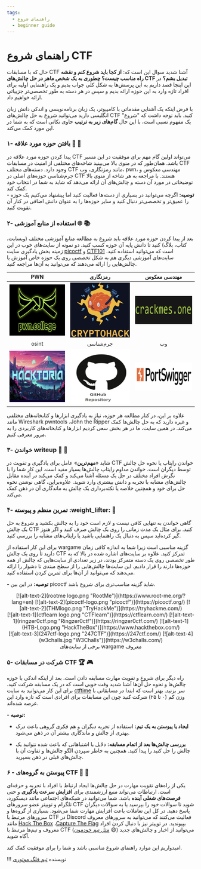 ```yaml
---
tags:
  - راهنمای شروع
  - beginner guide
---
```



#   راهنمای شروع CTF 
حال که با مسابقات CTF آشنا شدید سوال این است که: **از  کجا باید شروع کنم و نقشه راه مناسب چیست؟ چطوری به یک شخص ماهر در حل چالش‌های CTF تبدیل بشم؟** در این اینجا قصد داریم به این پرسش‌ها به شکل کلی جواب بدیم و یک راهنمایی اولیه برای افراد تازه وارد به این حوزه ارائه بدیم و سپس در هر دسته به طور تخصصی‌تر جزییاتی ارائه خواهیم داد.

با فرض اینکه یک آشنایی مقدماتی با کامپیوتر، یک زبان‌ برنامه‌نویسی و اندکی دانش زبان انگلیسی دارید می‌توانید شروع به حل چالش‌های CTF کنید. باید توجه داشت که "شروع" یک مفهوم نسبی است، با این حال **گام‌های زیر به ترتیب** حاوی نکاتی است که به شما در این مورد کمک می‌کند. 

###   ۱- یافتن حوزه مورد علاقه :star2: :dart:
 
 پیدا کردن حوزه مورد علاقه‌ در CTF می‌تواند اولین گام مهم برای موفقیت در این مسیر باشد. همان‌طور که در منوی بالا می‌بینید شاخه‌های مختلفی از امنیت در مسابقات  CTF  وجود دارد.
 دسته‌های مختلف CTF مانند رمزنگاری، وب، pwn، مهندسی معکوس و جرم‌شناسی حوزه‌های اصلی در CTF هستند.
با مراجعه به هر  شاخه از منوی بالا توضیحاتی در مورد آن دسته و چالش‌های آن ارائه می‌دهد که شاید به شما در انتخاب خود کمک کند.   
**- توصیه:** اگرچه می‌توانید در بسیاری از دسته‌ها فعالیت کنید اما پیشنهاد می‌کنیم یک حوزه را عمیق‌تر و تخصصی‌تر دنبال کنید و سایر حوزه‌ها را به عنوان دانش اضافی در کنار آن تقویت کنید.



###  ۲- استفاده از منابع آموزشی :globe_with_meridians: :books:
بعد از پیدا کردن حوزه مورد علاقه باید شروع به  مطالعه منابع آموزشی مختلف (وبسایت، کتاب، بلاگ) کنید تا دانش پایه آن حوزه کسب کنید. دو  نمونه از سایت‌های خوب در این زمینه بخش یادگیری سایت [picoctf](https://primer.picoctf.org/) و [CTF101](https://ctf101.org/) است که می‌توانید استفاده کنید. سایت‌های آموزشی دیگری هم به شکل تخصصی روی یک حوزه خاص آموزش یا چالش‌هایی را ارائه می‌دهند که می‌توانید به آن‌ها مراجعه کنید. 

<center>

| PWN  | رمزنگاری| مهندسی معکوس |
|:-------:|:-----------:|:-------:|
| [![alt-text-4](pwncollege.png "pwncollege")](https://pwn.college/)  | [![alt-text-3](cryptohack.png "Cryptohack")](https://cryptohack.org/)  | [![alt-text-4](crackmes.png "crackMe")](https://www.crackmes.one/)  |
|osint|جرم‌شناسی|وب|
| [![alt-text-4](hacktoria.png "hacktoria")](https://hacktoria.com/) | [![alt-text-4](forensic_repo.png "Repo")](https://github.com/frankwxu/digital-forensics-lab?tab=readme-ov-file)  | [![alt-text-4](portswigger.png "portswigger")](https://portswigger.net/) |

</center>



علاوه بر این، در کنار مطالعه هر حوزه، نیاز به یادگیری ابزارها و کتابخانه‌های مختلفی مانند Wireshark pwntools ،John the Ripper و غیره دارید که به حل چالش‌ها کمک می‌کند. در همین سایت، ما در هر بخش سعی کردیم ابزارها و کتابخانه‌های  کاربردی را به مرور معرفی کنیم.



### ۳- خواندن writeup :open_book: :memo:
شاید «**مهم‌ترین**» عامل برای یادگیری و تقویت در CTF خواندن رایتاپ یا نحوه حل چالش توسط دیگران است. خواندن مداوم رایتاپ چالش‌ها بسیار مفید است.
این کار شما را با نگرش‌ افراد مختلف در حل یک مسئله آشنا می‌کند و کمک می‌کند در آینده مقابل چالش‌های مشابه با تجربه و دانش بیشتری وارد شوید.
  علاوه‌براین، گاهی نوشتن نحوه حل برای خود و همچنین خلاصه یا نکته‌برداری یک چالش به ماندگاری آن در ذهن کمک می‌کند. 
### ۴- تمرین منظم و پیوسته :weight_lifter: :repeat:

گاهی خواندن به تنهایی کافی نیست و لازم است خود را به چالش بکشید و شروع به حل یک چالش CTF  کنید. برای مثال یک مدت زمانی را روی یک چالش صرف کنید و اگر هنوز گیر کرده‌اید سپس به دنبال یک راهنمایی باشید یا رایتاپ‌های مشابه را بررسی کنید.

برای این کار استفاده از wargame گزینه مناسبی است زیرا شما به اندازه کافی زمان دارید تا روی یک چالش CTF تمرکز کنید.  علاوه بر سایت‌های اشاره شده در بالا که به طور تخصصی روی یک دسته متمرکز بودند، در زیر تعدادی از سایت‌هایی که چالش از همه حوزه‌ها دارند را قرار دادیم. این سایت‌ها چالش‌هایی را از سطح مبتدی تا دشوار را ارائه می‌دهند که می‌توانید از آن‌ها برای تمرین کردن استفاده کنید.

**- توصیه:** در این بین  picoctf  شاید گزینه مناسب‌تری برای شروع باشد.

<center>
[![alt-text-2](rootme logo.png "RootMe")](https://www.root-me.org/?lang=en)
[![alt-text-2](picoctf-logo.png "picoctf")](https://picoctf.org/)
[![alt-text-2](THMlogo.png "TryHackMe")](https://tryhackme.com/)
</center>

<center>
[![alt-text-1](ctflearn logo.png "CTFlearn")](https://ctflearn.com/)
[![alt-text-1](ringzer0ctf.png "Ringzer0ctf")](https://ringzer0ctf.com/)
[![alt-text-1](HTB-Logo.png "HackTheBox")](https://www.hackthebox.com/)
</center>

<center>
[![alt-text-3](247ctf-logo.png "247CTF")](https://247ctf.com/) 
[![alt-text-4](w3challs.jpg "W3Challs")](https://w3challs.com/) 
<figcaption> برخی از سایت‌های wargame معروف</figcaption>
</center>

### ۵- شرکت در مسابقات CTF :trophy: :video_game:
راه دیگر  برای شروع و تقویت مهارت مسابقه دادن است. بعد از اینکه اندکی با حوزه چالش‌ها و نحوه حل آن‌ها آشنا شدید وقت خوبی است که در یک مسابقه شرکت کنید. برای این کار می‌توانید به سایت [ctftime](https://ctftime.org) سر بزنید. بهتر است که ابتدا در مسابقاتی با وزن کم (۰ تا ۲۵) شرکت کنید چون این مسابقات برای افرادی است که تازه وارد این عرصه شده‌اند. 

 **- توصیه:**

- **ایجاد یا پیوستن به یک تیم:**
استفاده از تجربه دیگران و
هم فکری گروهی باعث درک بهتری از چالش و ماندگاری بیشتر آن در ذهن می‌شود.

- **بررسی چالش‌ها بعد از اتمام مسابقه:** 
 دلایل یا اشتباهاتی که باعث شده نتوانید یک چالش را حل کنید را پیدا کنید. 
همچنین به خاطر سپردن الگو چالش‌ها و تفاوت آن با چالش‌های قبلی در ذهن بسپرید.


###  ۶ - پیوستن به گروه‌های  CTF :speech_balloon: :busts_in_silhouette:
یکی از راه‌های تقویت مهارت در حل چالش‌ها ایجاد ارتباط با افراد با تجربه و حرفه‌ای است. 
ارتباطات می‌تواند منبع ارزشمندی برای **افزایش سرعت یادگیری** و حتی **فرصت‌های شغلی آینده** باشد.
 شما می‌توانید در شبکه‌های اجتماعی مانند دیسکورد، تلگرام و توییتر عضو سرورهای CTF شوید تا سوالات خود را بپرسید یا به سوالات دیگران پاسخ دهید.  در کل این تعاملات باعث افزایش مهارت شما می‌شود.
بسیاری از گروه‌ها و سرورهای مرتبط با CTF در Discord فعالیت می‌کنند که می‌توانید به سرورهای معروف مانند  [Hack The Box](https://discord.gg/hackthebox) ،[Capture The Flag](https://discord.gg/S2rHpTpv) بپیوندید. در توییتر نیز با دنبال کردن افراد معروف و تیم‌ها مرتبط با CTF ([مثل تیم خودمون](https://x.com/FlagMotori) :smile:) می‌توانید از اخبار و چالش‌های جدید آگاه شوید.

امیدواریم این موارد راهنمای شروع مناسبی باشد و شما را برای موفقیت کمک کند.

!!! نویسنده
    [تیم فلگ موتوری](https://fmc.tf/)
